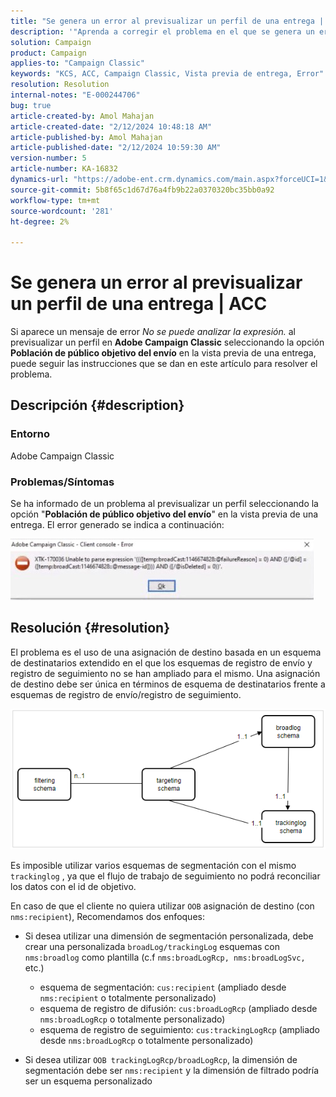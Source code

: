 ```yaml
---
title: "Se genera un error al previsualizar un perfil de una entrega | ACC"
description: '"Aprenda a corregir el problema en el que se genera un error al obtener una vista previa de un perfil en Adobe Campaign Classic".'
solution: Campaign
product: Campaign
applies-to: "Campaign Classic"
keywords: "KCS, ACC, Campaign Classic, Vista previa de entrega, Error"
resolution: Resolution
internal-notes: "E-000244706"
bug: true
article-created-by: Amol Mahajan
article-created-date: "2/12/2024 10:48:18 AM"
article-published-by: Amol Mahajan
article-published-date: "2/12/2024 10:59:30 AM"
version-number: 5
article-number: KA-16832
dynamics-url: "https://adobe-ent.crm.dynamics.com/main.aspx?forceUCI=1&pagetype=entityrecord&etn=knowledgearticle&id=75da0239-94c9-ee11-9079-6045bd006b4b"
source-git-commit: 5b8f65c1d67d76a4fb9b22a0370320bc35bb0a92
workflow-type: tm+mt
source-wordcount: '281'
ht-degree: 2%

---
```


# Se genera un error al previsualizar un perfil de una entrega | ACC


Si aparece un mensaje de error *No se puede analizar la expresión.* al previsualizar un perfil en <b>Adobe Campaign Classic</b> seleccionando la opción <b>Población de público objetivo del envío</b> en la vista previa de una entrega, puede seguir las instrucciones que se dan en este artículo para resolver el problema.

## Descripción {#description}


### <b>Entorno</b>

Adobe Campaign Classic



### <b>Problemas/Síntomas</b>

Se ha informado de un problema al previsualizar un perfil seleccionando la opción &quot;<b>Población de público objetivo del envío</b>&quot; en la vista previa de una entrega. El error generado se indica a continuación:

![](assets/___82da0239-94c9-ee11-9079-6045bd006b4b___.jpeg)




## Resolución {#resolution}


El problema es el uso de una asignación de destino basada en un esquema de destinatarios extendido en el que los esquemas de registro de envío y registro de seguimiento no se han ampliado para el mismo. Una asignación de destino debe ser única en términos de esquema de destinatarios frente a esquemas de registro de envío/registro de seguimiento.

![](assets/3ec555a6-30d1-ec11-a7b5-0022480a8d10.png)

Es imposible utilizar varios esquemas de segmentación con el mismo `trackinglog` , ya que el flujo de trabajo de seguimiento no podrá reconciliar los datos con el id de objetivo.

En caso de que el cliente no quiera utilizar `OOB` asignación de destino (con `nms:recipient`), Recomendamos dos enfoques:

- Si desea utilizar una dimensión de segmentación personalizada, debe crear una personalizada `broadLog/trackingLog` esquemas con `nms:broadlog` como plantilla (c.f `nms:broadLogRcp, nms:broadLogSvc,` etc.)

   - esquema de segmentación: `cus:recipient` (ampliado desde `nms:recipient` o totalmente personalizado)
   - esquema de registro de difusión: `cus:broadLogRcp` (ampliado desde `nms:broadLogRcp` o totalmente personalizado)
   - esquema de registro de seguimiento: `cus:trackingLogRcp` (ampliado desde `nms:broadLogRcp` o totalmente personalizado)
- Si desea utilizar `OOB trackingLogRcp/broadLogRcp`, la dimensión de segmentación debe ser `nms:recipient` y la dimensión de filtrado podría ser un esquema personalizado



